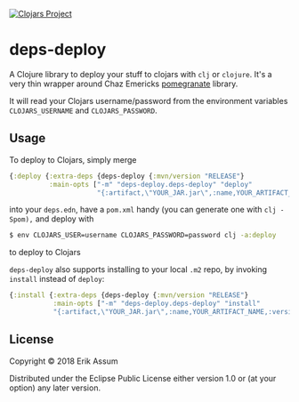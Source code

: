[![Clojars Project](https://img.shields.io/clojars/v/deps-deploy.svg)](https://clojars.org/deps-deploy)
# deps-deploy

A Clojure library to deploy your stuff to clojars with `clj` or `clojure`. It's a very thin wrapper around
Chaz Emericks [pomegranate](https://github.com/cemerick/pomegranate) library.

It will read your Clojars username/password from the environment variables `CLOJARS_USERNAME` and `CLOJARS_PASSWORD`.

## Usage

To deploy to Clojars, simply merge 

```clojure
{:deploy {:extra-deps {deps-deploy {:mvn/version "RELEASE"}
          :main-opts ["-m" "deps-deploy.deps-deploy" "deploy" 
                      "{:artifact,\"YOUR_JAR.jar\",:name,YOUR_ARTIFACT_NAME,:version,\"0.0.1\"}"]}}
```
into your `deps.edn`, have a `pom.xml` handy (you can generate one with `clj -Spom),` and deploy with 

```sh
$ env CLOJARS_USER=username CLOJARS_PASSWORD=password clj -a:deploy
```

to deploy to Clojars


`deps-deploy` also supports installing to your local `.m2` repo, by invoking `install` instead of `deploy`:
```clojure
{:install {:extra-deps {deps-deploy {:mvn/version "RELEASE"}
           :main-opts ["-m" "deps-deploy.deps-deploy" "install"
           "{:artifact,\"YOUR_JAR.jar\",:name,YOUR_ARTIFACT_NAME,:version,\"0.0.1\"}"]}}
```



## License

Copyright © 2018 Erik Assum

Distributed under the Eclipse Public License either version 1.0 or (at
your option) any later version.
